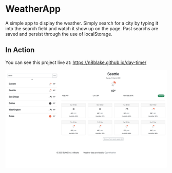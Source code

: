 # WeatherApp

A simple app to display the weather. Simply search for a city by typing it into the search field and watch it show up on the page. Past searchs are saved and persist through the use of localStorage.

## In Action 

You can see this project live at: <a href="https://n8blake.github.io/day-time/">https://n8blake.github.io/day-time/</a>


<img src="weather_app_screen.png" alt="Weather App Screen Shot">